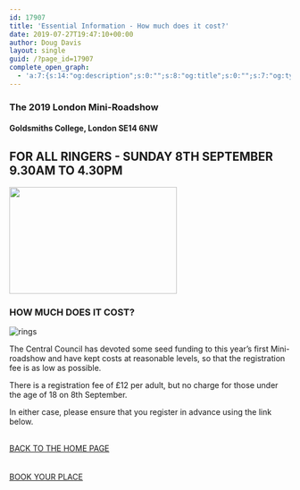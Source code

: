 ```yaml
---
id: 17907
title: 'Essential Information - How much does it cost?'
date: 2019-07-27T19:47:10+00:00
author: Doug Davis
layout: single
guid: /?page_id=17907
complete_open_graph:
  - 'a:7:{s:14:"og:description";s:0:"";s:8:"og:title";s:0:"";s:7:"og:type";s:0:"";s:12:"twitter:card";s:7:"summary";s:15:"twitter:creator";s:0:"";s:19:"twitter:description";s:0:"";s:8:"og:image";s:0:"";}'
---
```

### The 2019 London Mini-Roadshow

#### Goldsmiths College, London SE14 6NW

## FOR ALL RINGERS - SUNDAY 8TH SEPTEMBER 9.30AM TO 4.30PM

<img loading="lazy" width="300" height="191" src="https://cccbr.org.uk/wp-content/uploads/2019/05/london2019_logo-300x191.jpg" alt="" srcset="https://cccbr.org.uk/wp-content/uploads/2019/05/london2019_logo-300x191.jpg 300w, https://cccbr.org.uk/wp-content/uploads/2019/05/london2019_logo.jpg 540w" sizes="(max-width: 300px) 100vw, 300px" /> 

### HOW MUCH DOES IT COST?

![rings](https://cccbr.org.uk/wp-content/uploads/elementor/thumbs/rings-oayey8umikzwx3c8aq5fmvyu9gjdb86d4bwf1rhh4w.png "rings") 

The Central Council has devoted some seed funding to this year’s first Mini-roadshow and have kept costs at reasonable levels, so that the registration fee is as low as possible.

There is a registration fee of £12 per adult, but no charge for those under the age of 18 on 8th September.

In either case, please ensure that you register in advance using the link below. 

<a href="/about/annual-meetings/2019-meeting/mini-roadshow/" role="button"><br /> BACK TO THE HOME PAGE<br /> </a>  
<a href="https://events./product/annual-meeting-2019/" target="_blank" role="button" rel="noopener noreferrer"><br /> BOOK YOUR PLACE<br /> </a>
